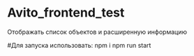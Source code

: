 # Avito_frontend_test
Отображать список объектов и расширенную информацию

#Для запуска использовать:
npm i
npm run start
